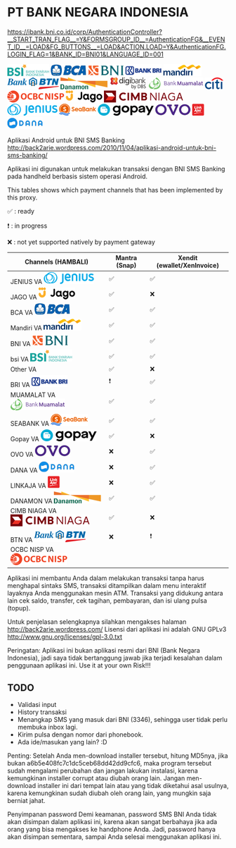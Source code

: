 # PT BANK NEGARA INDONESIA 
https://ibank.bni.co.id/corp/AuthenticationController?__START_TRAN_FLAG__=Y&FORMSGROUP_ID__=AuthenticationFG&__EVENT_ID__=LOAD&FG_BUTTONS__=LOAD&ACTION.LOAD=Y&AuthenticationFG.LOGIN_FLAG=1&BANK_ID=BNI01&LANGUAGE_ID=001

<img src="logo-bsi.png">
<img src="logo-bca.png">
<img src="logo-bni.png">
<img src="logo-bri.png">
<img src="logo-mandiri.png">
<img src="logo-btn.png">
<img src="logo-danamon.png">
<img src="logo-digibank.png">
<img src="logo-muamalat.png">
<img src="logo-citibank.png">
<img src="logo-ocbc-nisp.png">
<img src="logo-jago.png">
<img src="logo-cimb-niaga.png">
<img src="logo-jenius.png">
<img src="logo-seabank.png">
<img src="logo-gopay.png">
<img src="logo-ovo.png">
<img src="logo-linkaja.png">
<img src="logo-dana.png">


Aplikasi Android untuk BNI SMS Banking
http://back2arie.wordpress.com/2010/11/04/aplikasi-android-untuk-bni-sms-banking/

Aplikasi ini digunakan untuk melakukan transaksi dengan BNI SMS Banking pada handheld berbasis sistem operasi Android.

This tables shows which payment channels that has been implemented by this proxy.

:white_check_mark: : ready

:heavy_exclamation_mark: : in progress

:x: : not yet supported natively by payment gateway


| Channels (HAMBALI)              | Mantra (Snap)                       | Xendit (ewallet/XenInvoice) |
| ------------------------------- | ----------------------------------- | --------------------------- |
| JENIUS VA <img src="logo-jenius.png"> | :white_check_mark:                  | :white_check_mark:          |
| JAGO VA <img src="logo-jago.png">   | :white_check_mark:                  | :x:                         |
| BCA VA    <img src="logo-bca.png">                      | :white_check_mark:                  | :white_check_mark:          |
| Mandiri VA    <img src="logo-mandiri.png">                  | :white_check_mark:                  | :white_check_mark:          |
| BNI VA     <img src="logo-bni.png">                     | :white_check_mark:                  | :white_check_mark:          |
| bsi VA   <img src="logo-bsi.png">                   | :white_check_mark:                  | :white_check_mark:          |
| Other VA                        | :white_check_mark:                  | :x:                         |
| BRI VA     <img src="logo-bri.png">                     | :heavy_exclamation_mark:            | :white_check_mark:          |
| MUAMALAT VA <img src="logo-muamalat.png">    | :white_check_mark:                  | :white_check_mark:          |
| SEABANK VA <img src="logo-seabank.png">                       | :white_check_mark:                  | :white_check_mark:          |
| Gopay  VA   <img src="logo-gopay.png">                      | :white_check_mark:                  | :x:                         |
| OVO VA       <img src="logo-ovo.png">                     | :x:                                 | :white_check_mark:          |
| DANA  VA    <img src="logo-dana.png">                      | :x:                                 | :white_check_mark:          |
| LINKAJA VA  <img src="logo-linkaja.png">                     | :x:                                 | :white_check_mark:          |
| DANAMON VA   <img src="logo-danamon.png">                   | :white_check_mark:                  | :white_check_mark:          |
| CIMB NIAGA VA <img src="logo-cimb-niaga.png">                        | :white_check_mark:                  | :x:                         |
| BTN VA <img src="logo-btn.png">                     | :x:                                 | :heavy_exclamation_mark:    |
| OCBC NISP VA <img src="logo-ocbc-nisp.png">

Aplikasi ini membantu Anda dalam melakukan transaksi tanpa harus menghapal sintaks SMS, transaksi ditampilkan dalam menu interaktif layaknya Anda menggunakan mesin ATM. Transaksi yang didukung antara lain cek saldo, transfer, cek tagihan, pembayaran, dan isi ulang pulsa (topup).

Untuk penjelasan selengkapnya silahkan mengakses halaman http://back2arie.wordpress.com/
Lisensi dari aplikasi ini adalah GNU GPLv3 <http://www.gnu.org/licenses/gpl-3.0.txt>

Peringatan: Aplikasi ini bukan aplikasi resmi dari BNI (Bank Negara Indonesia), jadi saya tidak bertanggung jawab jika terjadi kesalahan dalam penggunaan aplikasi ini. Use it at your own Risk!!!

## TODO
* Validasi input
* History transaksi
* Menangkap SMS yang masuk dari BNI (3346), sehingga user tidak perlu membuka inbox lagi.
* Kirim pulsa dengan nomor dari phonebook.
* Ada ide/masukan yang lain? :D

Penting: Setelah Anda men-download installer tersebut, hitung MD5nya, jika bukan a6b5e408fc7c1dc5ceb68dd42dd9cfc6, maka program tersebut sudah mengalami perubahan dan jangan lakukan instalasi, karena kemungkinan installer corrupt atau diubah orang lain. Jangan men-download installer ini dari tempat lain atau yang tidak diketahui asal usulnya, karena kemungkinan sudah diubah oleh orang lain, yang mungkin saja berniat jahat.

Penyimpanan password
Demi keamanan, password SMS BNI Anda tidak akan disimpan dalam aplikasi ini, karena akan sangat berbahaya jika ada orang yang bisa mengakses ke handphone Anda. Jadi, password hanya akan disimpan sementara, sampai Anda selesai menggunakan aplikasi ini.
